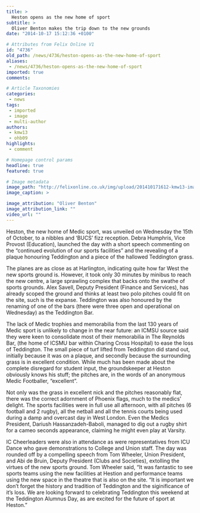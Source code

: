 ```yaml
---
title: >
  Heston opens as the new home of sport
subtitle: >
  Oliver Benton makes the trip down to the new grounds
date: "2014-10-17 15:12:36 +0100"

# Attributes from Felix Online V1
id: "4736"
old_path: /news/4736/heston-opens-as-the-new-home-of-sport
aliases:
 - /news/4736/heston-opens-as-the-new-home-of-sport
imported: true
comments:

# Article Taxonomies
categories:
 - news
tags:
 - imported
 - image
 - multi-author
authors:
 - kmw13
 - ohb09
highlights:
 - comment

# Homepage control params
headline: true
featured: true

# Image metadata
image_path: "http://felixonline.co.uk/img/upload/201410171612-kmw13-imag0045.jpg"
image_caption: >

image_attribution: "Oliver Benton"
image_attribution_link: ""
video_url: ""
---
```


Heston, the new home of Medic sport, was unveiled on Wednesday the 15th of October, to a nibbles and ‘BUCS’ fizz reception. Debra Humphris, Vice Provost (Education), launched the day with a short speech commenting on the “continued evolution of our sports facilities” and the revealing of a plaque honouring Teddington and a piece of the hallowed Teddington grass.

The planes are as close as at Harlington, indicating quite how far West the new sports ground is. However, it took only 30 minutes by minibus to reach the new centre, a large sprawling complex that backs onto the swathe of sports grounds. Alex Savell, Deputy President (Finance and Services), has already scoped the ground and thinks at least two polo pitches could fit on the site, such is the expanse. Teddington was also honoured by the renaming of one of the bars (there were three open and operational on Wednesday) as the Teddington Bar.

The lack of Medic trophies and memorabilia from the last 130 years of Medic sport is unlikely to change in the near future: an ICMSU source said they were keen to consolidate most of their memorabilia in The Reynolds Bar, (the home of ICSMU bar within Charing Cross Hospital) to ease the loss of Teddington. The small piece of turf lifted from Teddington did stand out, initially because it was on a plaque, and secondly because the surrounding grass is in excellent condition. While much has been made about the complete disregard for student input, the groundskeeper at Heston obviously knows his stuff; the pitches are, in the words of an anonymous Medic Footballer, “excellent”.

Not only was the grass in excellent nick and the pitches reasonably flat, there was the correct adornment of Phoenix flags, much to the medics’ delight. The sports facilities were in full use all afternoon, with all pitches (6 football and 2 rugby), all the netball and all the tennis courts being used during a damp and overcast day in West London. Even the Medics President, Dariush Hassanzadeh-Baboli, managed to dig out a rugby shirt for a cameo seconds appearance, claiming he might even play at Varsity.

IC Cheerleaders were also in attendance as were representatives from ICU Dance who gave demonstrations to College and Union staff. The day was rounded off by a compelling speech from Tom Wheeler, Union President, and Abi de Bruin, Deputy President (Clubs and Societies), extolling the virtues of the new sports ground. Tom Wheeler said, “It was fantastic to see sports teams using the new facilities at Hestion and performance teams using the new space in the theatre that is also on the site. “It is important we don’t forget the history and tradition of Teddington and the siginificance of it’s loss. We are looking forward to celebrating Teddington this weekend at the Teddington Alumnus Day, as are excited for the future of sport at Heston.”
